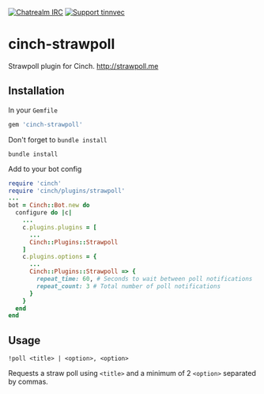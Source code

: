[![Chatrealm IRC][irc-chatrealm-badge]][irc-chatrealm-link]
[![Support tinnvec][support-tinnvec-badge]][support-tinnvec-link]

# cinch-strawpoll
Strawpoll plugin for Cinch. http://strawpoll.me

## Installation
In your `Gemfile`
```Ruby
gem 'cinch-strawpoll'
```
Don't forget to `bundle install`
```Shell
bundle install
```
Add to your bot config
```Ruby
require 'cinch'
require 'cinch/plugins/strawpoll'
...
bot = Cinch::Bot.new do
  configure do |c|
    ...
    c.plugins.plugins = [
      ...
      Cinch::Plugins::Strawpoll
    ]
    c.plugins.options = {
      ...
      Cinch::Plugins::Strawpoll => {
        repeat_time: 60, # Seconds to wait between poll notifications
        repeat_count: 3 # Total number of poll notifications
      }
    }
  end
end
```

## Usage
```IRC
!poll <title> | <option>, <option>
```
Requests a straw poll using `<title>` and a minimum of 2 `<option>` separated by commas.

[irc-chatrealm-link]: http://irc.chatrealm.net
[irc-chatrealm-badge]: https://img.shields.io/badge/irc-chatrealm-orange.svg?style=flat-square

[support-tinnvec-link]: http://tinnvec.com/support
[support-tinnvec-badge]: https://img.shields.io/badge/Support-tinnvec-blue.svg?style=flat-square
